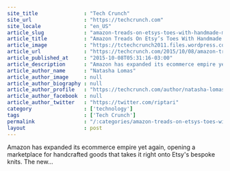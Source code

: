 ```yaml
---
site_title               : "Tech Crunch"
site_url                 : "https://techcrunch.com"
site_locale              : "en_US"
article_slug             : "amazon-treads-on-etsys-toes-with-handmade-marketplace-launch"
article_title            : "Amazon Treads On Etsy’s Toes With Handmade Marketplace Launch"
article_image            : "https://tctechcrunch2011.files.wordpress.com/2015/10/screen-shot-2015-10-08-at-12-40-03-pm.png?w=764&h=400&crop=1"
article_url              : "https://techcrunch.com/2015/10/08/amazon-treads-on-etsys-toes-with-handmade-marketplace-launch/"
article_published_at     : "2015-10-08T05:31:16-03:00"
article_description      : "Amazon has expanded its ecommerce empire yet again, opening a marketplace for handcrafted goods that takes it right onto Etsy's bespoke knits. The new..."
article_author_name      : "Natasha Lomas"
article_author_image     : null
article_author_biography : null
article_author_profile   : "https://techcrunch.com/author/natasha-lomas/"
article_author_facebook  : null
article_author_twitter   : "https://twitter.com/riptari"
category                 : ['technology']
tags                     : ['Tech Crunch']
permalink                : "/:categories/amazon-treads-on-etsys-toes-with-handmade-marketplace-launch/"
layout                   : post
---
```


Amazon has expanded its ecommerce empire yet again, opening a marketplace for handcrafted goods that takes it right onto Etsy's bespoke knits. The new...
